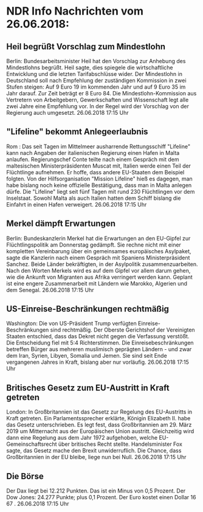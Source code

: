 # NDR Info Nachrichten vom 26.06.2018:


## Heil begrüßt Vorschlag zum Mindestlohn
Berlin: Bundesarbeitsminister Heil hat den Vorschlag zur Anhebung des Mindestlohns begrüßt. Heil sagte, dies spiegele die wirtschaftliche Entwicklung und die letzten Tarifabschlüsse wider. Der Mindestlohn in Deutschland soll nach Empfehlung der zuständigen Kommission in zwei Stufen steigen: Auf 9 Euro 19  im kommenden Jahr und auf 9 Euro 35 im Jahr darauf. Zur Zeit beträgt er 8 Euro 84. Die Mindestlohn-Kommission aus Vertretern von Arbeitgebern, Gewerkschaften und Wissenschaft legt alle zwei Jahre eine Empfehlung vor. In der Regel wird der Vorschlag von der Regierung auch umgesetzt. 26.06.2018 17:15 Uhr 

## "Lifeline" bekommt Anlegeerlaubnis
Rom : Das seit Tagen im Mittelmeer ausharrende Rettungsschiff "Lifeline" kann nach Angaben der italienischen Regierung einen Hafen in Malta anlaufen. Regierungschef Conte teilte nach einem Gespräch mit dem maltesischen Ministerpräsidenten Muscat mit, Italien werde einen Teil der Flüchtlinge aufnehmen. Er hoffe, dass andere EU-Staaten dem Beispiel folgten. Von der Hilfsorganisation "Mission Lifeline" hieß es dagegen, man habe bislang noch keine offizielle Bestätigung, dass man in Malta anlegen dürfe. Die  "Lifeline" liegt seit fünf Tagen mit rund 230 Flüchtlingen vor dem Inselstaat. Sowohl Malta als auch Italien hatten dem Schiff bislang die Einfahrt in einen Hafen verweigert. 26.06.2018 17:15 Uhr 

## Merkel dämpft Erwartungen
Berlin:	Bundeskanzlerin Merkel hat die Erwartungen an den EU-Gipfel zur Flüchtlingspolitik am Donnerstag gedämpft. Sie rechne nicht mit einer kompletten Vereinbarung über ein gemeinsames europäisches Asylpaket, sagte die Kanzlerin nach einem Gespräch mit Spaniens Ministerpräsident Sanchez. Beide Länder bekräftigten, in der Asylpolitik zusammenzuarbeiten. Nach den Worten Merkels wird es auf dem Gipfel vor allem darum gehen, wie die Ankunft von Migranten aus Afrika verringert werden kann. Geplant ist eine engere Zusammenarbeit mit Ländern wie Marokko, Algerien und dem Senegal. 26.06.2018 17:15 Uhr 

## US-Einreise-Beschränkungen rechtmäßig
Washington:	Die von US-Präsident Trump verfügten Einreise-Beschränkungen sind rechtmäßig. Der Oberste Gerichtshof der Vereinigten Staaten entschied, dass das Dekret nicht gegen die Verfassung verstößt. Die Entscheidung fiel mit 5:4 Richterstimmen. Die Einreisebeschränkungen betreffen Bürger aus mehreren muslimisch geprägten Ländern - und zwar dem Iran, Syrien, Libyen, Somalia und Jemen. Sie sind seit Ende vergangenen Jahres in Kraft, bislang aber nur vorläufig. 26.06.2018 17:15 Uhr 

## Britisches Gesetz zum EU-Austritt in Kraft getreten
London: 	In Großbritannien ist das Gesetz zur Regelung des EU-Austritts in Kraft getreten. Ein Parlamentssprecher erklärte, Königin Elizabeth II. habe das Gesetz unterschrieben. Es legt fest, dass Großbritannien am 29. März 2019 um Mitternacht aus der Europäischen Union austritt. Gleichzeitig wird dann eine Regelung aus dem Jahr 1972 aufgehoben, welche EU-Gemeinschaftsrecht über britisches Recht stellte. Handelsminister Fox sagte, das Gesetz mache den Brexit unwiderruflich. Die Chance, dass Großbritannien in der EU bleibe, liege nun bei Null. 26.06.2018 17:15 Uhr 

## Die Börse
Der Dax liegt bei  12.212  Punkten. Das ist ein Minus von  0,5  Prozent. Der Dow Jones:  24.277  Punkte; plus  0,1  Prozent. Der Euro kostet einen Dollar  16 67 . 26.06.2018 17:15 Uhr 
